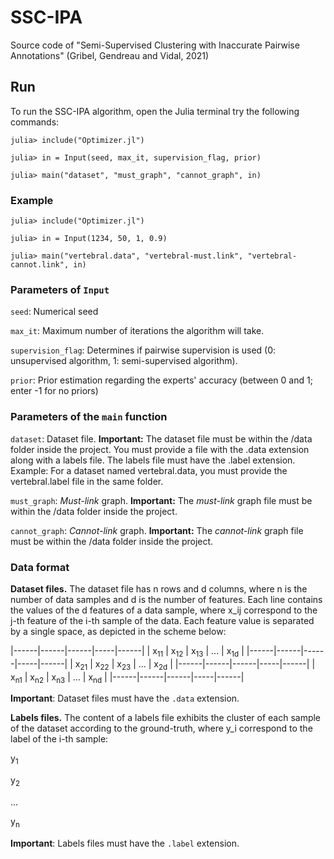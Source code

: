 # SSC-IPA
Source code of "Semi-Supervised Clustering with Inaccurate Pairwise Annotations" (Gribel, Gendreau and Vidal, 2021)

## Run

To run the SSC-IPA algorithm, open the Julia terminal try the following commands:

```
julia> include("Optimizer.jl")

julia> in = Input(seed, max_it, supervision_flag, prior)

julia> main("dataset", "must_graph", "cannot_graph", in)
```

### Example

```
julia> include("Optimizer.jl")

julia> in = Input(1234, 50, 1, 0.9)

julia> main("vertebral.data", "vertebral-must.link", "vertebral-cannot.link", in)
```

### Parameters of `Input`

`seed`: Numerical seed

`max_it`: Maximum number of iterations the algorithm will take.

`supervision_flag`: Determines if pairwise supervision is used (0: unsupervised algorithm, 1: semi-supervised algorithm).

`prior`: Prior estimation regarding the experts' accuracy (between 0 and 1; enter -1 for no priors)

### Parameters of the `main` function

`dataset`: Dataset file. **Important:** The dataset file must be within the /data folder inside the project. You must provide a file with the .data extension along with a labels file. The labels file must have the .label extension. Example: For a dataset named vertebral.data, you must provide the vertebral.label file in the same folder.

`must_graph`: _Must-link_ graph. **Important:** The _must-link_ graph file must be within the /data folder inside the project.

`cannot_graph`: _Cannot-link_ graph. **Important:** The _cannot-link_ graph file must be within the /data folder inside the project.

### Data format

**Dataset files.** The dataset file has n rows and d columns, where n is the number of data samples and d is the number of features. Each line contains the values of the d features of a data sample, where x_ij correspond to the j-th feature of the i-th sample of the data. Each feature value is separated by a single space, as depicted in the scheme below:

|------|------|------|-----|------|
| x<sub>11</sub> | x<sub>12</sub> | x<sub>13</sub> | ... | x<sub>1d</sub> |
|------|------|------|-----|------|
| x<sub>21</sub> | x<sub>22</sub> | x<sub>23</sub> | ... | x<sub>2d</sub> |
|------|------|------|-----|------|
| x<sub>n1</sub> | x<sub>n2</sub> | x<sub>n3</sub> | ... | x<sub>nd</sub> |
|------|------|------|-----|------|

**Important**: Dataset files must have the `.data` extension.

**Labels files.** The content of a labels file exhibits the cluster of each sample of the dataset according to the ground-truth, where y_i correspond to the label of the i-th sample:

y<sub>1</sub>

y<sub>2</sub>

...

y<sub>n</sub>

**Important**: Labels files must have the `.label` extension.
